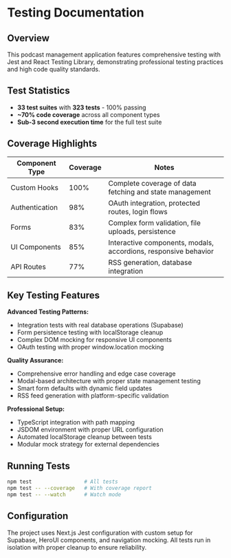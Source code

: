 # Testing Documentation

## Overview
This podcast management application features comprehensive testing with Jest and React Testing Library, demonstrating professional testing practices and high code quality standards.

## Test Statistics
- **33 test suites** with **323 tests** - 100% passing
- **~70% code coverage** across all component types
- **Sub-3 second execution time** for the full test suite

## Coverage Highlights
| Component Type | Coverage | Notes                                                           |
|----------------|----------|-----------------------------------------------------------------|
| Custom Hooks   | 100%     | Complete coverage of data fetching and state management         |
| Authentication | 98%      | OAuth integration, protected routes, login flows                |
| Forms          | 83%      | Complex form validation, file uploads, persistence              |
| UI Components  | 85%      | Interactive components, modals, accordions, responsive behavior |
| API Routes     | 77%      | RSS generation, database integration                            |

## Key Testing Features

**Advanced Testing Patterns:**
- Integration tests with real database operations (Supabase)
- Form persistence testing with localStorage cleanup
- Complex DOM mocking for responsive UI components
- OAuth testing with proper window.location mocking

**Quality Assurance:**
- Comprehensive error handling and edge case coverage
- Modal-based architecture with proper state management testing
- Smart form defaults with dynamic field updates
- RSS feed generation with platform-specific validation

**Professional Setup:**
- TypeScript integration with path mapping
- JSDOM environment with proper URL configuration
- Automated localStorage cleanup between tests
- Modular mock strategy for external dependencies

## Running Tests
```bash
npm test                 # All tests
npm test -- --coverage   # With coverage report
npm test -- --watch      # Watch mode
```

## Configuration
The project uses Next.js Jest configuration with custom setup for Supabase, HeroUI components, and navigation mocking. All tests run in isolation with proper cleanup to ensure reliability.
